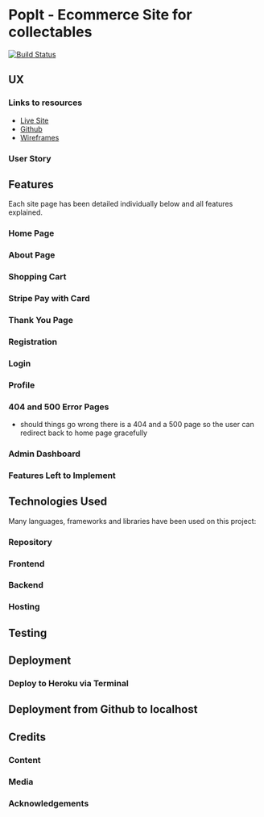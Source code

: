 # PopIt - Ecommerce Site for collectables

[![Build Status](https://travis-ci.org/jacqueline-walsh/popit.svg?branch=master)](https://travis-ci.org/jacqueline-walsh/popit)

## UX
 

### Links to resources

- [Live Site]()
- [Github]()
- [Wireframes]()


### User Story


## Features

Each site page has been detailed individually below and all features explained.

### Home Page


### About Page


### Shopping Cart


### Stripe Pay with Card


### Thank You Page



### Registration


### Login


### Profile 


### 404 and 500 Error Pages

- should things go wrong there is a 404 and a 500 page so the user can redirect back to home page gracefully

### Admin Dashboard


### Features Left to Implement


## Technologies Used

Many languages, frameworks and libraries have been used on this project:

### Repository


### Frontend


### Backend


### Hosting


## Testing



## Deployment


### Deploy to Heroku via Terminal

## Deployment from Github to localhost


## Credits

### Content


### Media


### Acknowledgements



